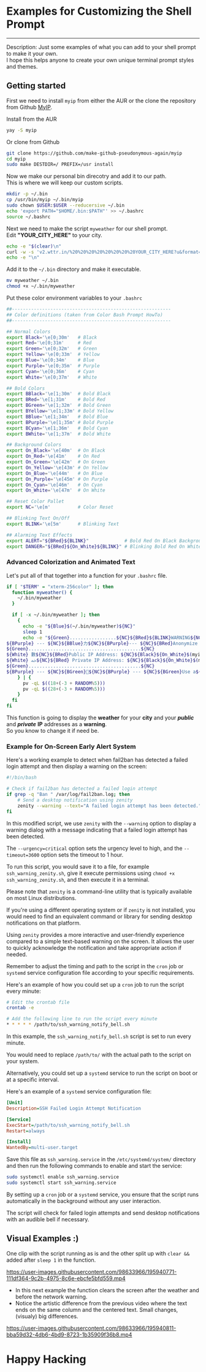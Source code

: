 <!-- Markdownlint-disable -->
    
<h1>Examples for Customizing the Shell Prompt</h1>

-----------------------------------------------------------------------------------------------------

  Description: Just some examples of what you can add to your shell prompt to make it your own. <br>
  I hope this helps anyone to create your own unique terminal prompt styles and themes.

## Getting started

  First we need to install `myip` from either the AUR or the clone the repository from Github [MyIP](https://github.com/make-github-pseudonymous-again/myip).

Install from the AUR

```bash
yay -S myip
```

Or clone from Github

```bash
git clone https://github.com/make-github-pseudonymous-again/myip
cd myip
sudo make DESTDIR=/ PREFIX=/usr install
```
    
  Now we make our personal bin direcotry and add it to our path. <br>
This is where we will keep our custom scripts.
    
```bash
mkdir -p ~/.bin
cp /usr/bin/myip ~/.bin/myip
sudo chown $USER:$USER --reducersive ~/.bin
echo 'export PATH="$HOME/.bin:$PATH"' >> ~/.bashrc
source ~/.bashrc
```
    
  Next we need to make the script `myweather` for our shell prompt. <br>
Edit **"YOUR_CITY_HERE"** to your city.
    
```bash
echo -e "$(clear)\n"
curl -w -s 'v2.wttr.in/%20%20%20%20%20%20%20%20YOUR_CITY_HERE?u&format=%l\n%20%20%20%20Current%20Weather%20Forecast\n*%20Currently%20the%20temp. %20is:%20%c%t\n*%20But%20feels%20like:%20%f\n*%20With%20a%20U.V.%20index%20of:%20%u\n*%20Todays%20Sunrise%20is%20at:%20%S\n*%20Tonights%20Sunset%20is%20at:%20%s' 2>/dev/null
echo -e "\n"
```
    
  Add it to the `~/.bin` directory and make it executable.
    
```bash
mv myweather ~/.bin
chmod +x ~/.bin/myweather
```

  Put these color environment variables to your `.bashrc`

```bash
##----------------------------------------------------------
## Color definitions (taken from Color Bash Prompt HowTo)
##----------------------------------------------------------

## Normal Colors
export Black='\e[0;30m'   # Black
export Red='\e[0;31m'     # Red
export Green='\e[0;32m'   # Green
export Yellow='\e[0;33m'  # Yellow
export Blue='\e[0;34m'    # Blue
export Purple='\e[0;35m'  # Purple
export Cyan='\e[0;36m'    # Cyan
export White='\e[0;37m'   # White

## Bold Colors
export BBlack='\e[1;30m'  # Bold Black
export BRed='\e[1;31m'    # Bold Red
export BGreen='\e[1;32m'  # Bold Green
export BYellow='\e[1;33m' # Bold Yellow
export BBlue='\e[1;34m'   # Bold Blue
export BPurple='\e[1;35m' # Bold Purple
export BCyan='\e[1;36m'   # Bold Cyan
export BWhite='\e[1;37m'  # Bold White

## Background Colors
export On_Black='\e[40m'  # On Black
export On_Red='\e[41m'    # On Red
export On_Green='\e[42m'  # On Green
export On_Yellow='\e[43m' # On Yellow
export On_Blue='\e[44m'   # On Blue
export On_Purple='\e[45m' # On Purple
export On_Cyan='\e[46m'   # On Cyan
export On_White='\e[47m'  # On White

## Reset Color Pallet
export NC='\e[m'          # Color Reset

## Blinking Text On/Off
export BLINK='\e[5m'      # Blinking Text

## Alarming Text Effects
export ALERT="${BRed}${BLINK}"             # Bold Red On Black Background
export DANGER="${BRed}${On_White}${BLINK}" # Blinking Bold Red On White Background
```
### Advanced Colorization and Animated Text

  Let's put all of that together into a function for your `.bashrc` file.

```bash
if [ "$TERM" = "xterm-256color" ]; then
  function myweather() {
    ~/.bin/myweather
  }

  if [ -x ~/.bin/myweather ]; then
    {
      echo -e "${Blue}$(~/.bin/myweather)${NC}"
      sleep 1
      echo -e "${Green}.................${NC}${BRed}${BLINK}WARNING${NC}${Green}.................${NC}
${BPurple} --- ${NC}${BBlue}力${NC}${BPurple}--- ${NC}${BRed}Anonymize your network${BPurple} ---${NC}${BBlue} 撚${NC}${BPurple}-- ${NC}
${Green}.........................................${NC}
${White} 數${NC}${BRed}Public IP Address: ${NC}${Black}${On_White}$(myip public)${NC}
${White} ﲬ${NC}${BRed} Private IP Address: ${NC}${Black}${On_White}$(myip private)${NC}
${Green}.........................................${NC}
${BPurple} --- ${NC}${BGreen}${NC}${BPurple} --- ${NC}${BGreen}Use a${NC}${BRed} VPN${NC}${BPurple} --- ${NC}${BGreen}or a${NC}${BPurple} --- ${NC}${BRed}Socks5 PROXY${NC}${BPurple} --- ${NC}${BYellow}${NC}${BPurple} --- ${NC}"
    } | {
      pv -qL $((18+(-3 + RANDOM%5)))
      pv -qL $((28+(-3 + RANDOM%5)))
    }
  fi
fi
```

  This function is going to display the **weather** for your **city** and your ***public*** and ***private*** **IP** addresses as a **warning**. <br>
So you know to change it if need be. <br>

### Example for On-Screen Early Alert System

  Here's a working example to detect when fail2ban has detected a failed login attempt and then display a warning on the screen:

```bash
#!/bin/bash

# Check if fail2ban has detected a failed login attempt
if grep -q "Ban " /var/log/fail2ban.log; then
    # Send a desktop notification using zenity
    zenity --warning --text="A failed login attempt has been detected." --urgency=critical --timeout=3600
fi
```

  In this modified script, we use `zenity` with the `--warning` option to display a 
warning dialog with a message indicating that a failed login attempt has been detected. 

  The `--urgency=critical` option sets the urgency level to high, and the `--timeout=3600` 
option sets the timeout to 1 hour.

  To run this script, you would save it to a file, for example `ssh_warning_zenity.sh`, 
give it execute permissions using `chmod +x ssh_warning_zenity.sh`, and then execute it in a terminal.

  Please note that `zenity` is a command-line utility that is typically available on most Linux distributions. 

  If you're using a different operating system or if `zenity` is not installed, you would
need to find an equivalent command or library for sending desktop notifications on that platform.

  Using `zenity` provides a more interactive and user-friendly experience compared to a simple 
text-based warning on the screen. It allows the user to quickly acknowledge the notification 
and take appropriate action if needed.

  Remember to adjust the timing and path to the script in the `cron` job or `systemd` service configuration 
file according to your specific requirements.

  Here's an example of how you could set up a `cron` job to run the script every minute:

```bash
# Edit the crontab file
crontab -e

# Add the following line to run the script every minute
* * * * * /path/to/ssh_warning_notify_bell.sh
```

  In this example, the `ssh_warning_notify_bell.sh` script is set to run every minute. 

  You would need to replace `/path/to/` with the actual path to the script on your system.

  Alternatively, you could set up a `systemd` service to run the script on boot or at a specific interval. 

  Here's an example of a `systemd` service configuration file:

```ini
[Unit]
Description=SSH Failed Login Attempt Notification

[Service]
ExecStart=/path/to/ssh_warning_notify_bell.sh
Restart=always

[Install]
WantedBy=multi-user.target
```

Save this file as `ssh_warning.service` in the `/etc/systemd/system/` directory and then 
run the following commands to enable and start the service:

```bash
sudo systemctl enable ssh_warning.service
sudo systemctl start ssh_warning.service
```

  By setting up a `cron` job or a `systemd` service, you ensure that the script runs automatically
in the background without any user interaction. 

  The script will check for failed login
attempts and send desktop notifications with an audible bell if necessary.

## Visual Examples :) 

  One clip with the script running as is and the other split up with `clear &&` added after `sleep 1` in the function.<br>

https://user-images.githubusercontent.com/98633966/195940771-111df364-9c2b-4975-8c6e-ebcfe5bfd559.mp4

- In this next example the function clears the screen after the weather and before the network warning.
- Notice the artistic difference from the previous video where the text ends on the same column and the centered text. Small changes, (visualy) big differences.

https://user-images.githubusercontent.com/98633966/195940811-bba59d32-4db6-4bd9-8723-1b35909f36b8.mp4

# Happy Hacking
